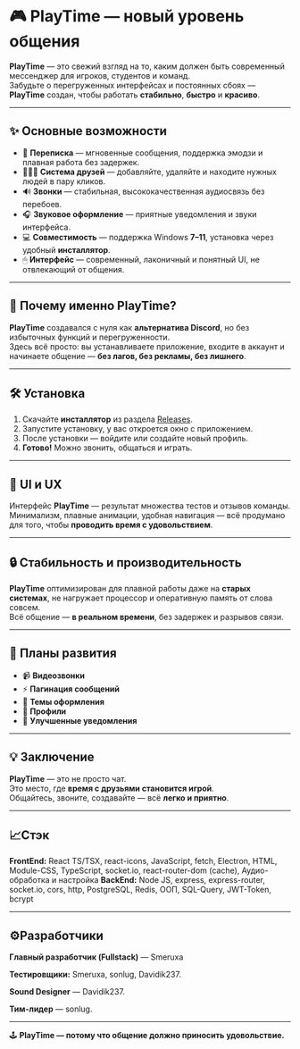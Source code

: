 # 🎮 **PlayTime — новый уровень общения**

**PlayTime** — это свежий взгляд на то, каким должен быть современный мессенджер для игроков, студентов и команд.  
Забудьте о перегруженных интерфейсах и постоянных сбоях — **PlayTime** создан, чтобы работать **стабильно**, **быстро** и **красиво**.  

---

## ✨ **Основные возможности**

- 💬 **Переписка** — мгновенные сообщения, поддержка эмодзи и плавная работа без задержек.  
- 🧑‍🤝‍🧑 **Система друзей** — добавляйте, удаляйте и находите нужных людей в пару кликов.  
- 🔊 **Звонки** — стабильная, высококачественная аудиосвязь без перебоев.  
- 🎧 **Звуковое оформление** — приятные уведомления и звуки интерфейса.  
- 💻 **Совместимость** — поддержка Windows **7–11**, установка через удобный **инсталлятор**.  
- 🖱 **Интерфейс** — современный, лаконичный и понятный UI, не отвлекающий от общения.  

---

## 🚀 **Почему именно PlayTime?**

**PlayTime** создавался с нуля как **альтернатива Discord**, но без избыточных функций и перегруженности.  
Здесь всё просто: вы устанавливаете приложение, входите в аккаунт и начинаете общение — **без лагов, без рекламы, без лишнего**.  

---

## 🛠 **Установка**

1. Скачайте **инсталлятор** из раздела [Releases]([#](https://github.com/Smeruxa/PlayTime/releases)).  
2. Запустите установку, у вас откроется окно с приложением.  
3. После установки — войдите или создайте новый профиль.  
4. **Готово!** Можно звонить, общаться и играть.  

---

## 🎨 **UI и UX**

Интерфейс **PlayTime** — результат множества тестов и отзывов команды.  
Минимализм, плавные анимации, удобная навигация — всё продумано для того, чтобы **проводить время с удовольствием**.  

---

## 🔒 **Стабильность и производительность**

**PlayTime** оптимизирован для плавной работы даже на **старых системах**, не нагружает процессор и оперативную память от слова совсем.  
Всё общение — **в реальном времени**, без задержек и разрывов связи.  

---

## 📅 **Планы развития**

- 📹 **Видеозвонки**
- ⚡ **Пагинация сообщений**  
- 🎨 **Темы оформления**  
- 🧩 **Профили**  
- 🔔 **Улучшенные уведомления**  

---

## 💡 **Заключение**

**PlayTime** — это не просто чат.  
Это место, где **время с друзьями становится игрой**.  
Общайтесь, звоните, создавайте — всё **легко и приятно**.  

---

## 📈**Стэк**

**FrontEnd:** React TS/TSX, react-icons, JavaScript, fetch, Electron, HTML, Module-CSS, TypeScript, socket.io, react-router-dom (cache), Аудио-обработка и настройка
**BackEnd:** Node JS, express, express-router, socket.io, cors, http, PostgreSQL, Redis, ООП, SQL-Query, JWT-Token, bcrypt

---

## ⚙️**Разработчики**

**Главный разработчик (Fullstack)** — Smeruxa

**Тестировщики:** Smeruxa, sonlug, Davidik237.

**Sound Designer** — Davidik237.

**Тим-лидер** — sonlug.

---

🕹 **PlayTime — потому что общение должно приносить удовольствие.**

